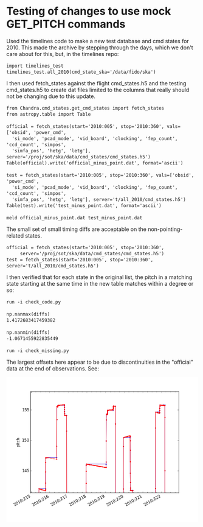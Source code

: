 
Testing of changes to use mock GET_PITCH commands
=================================================

Used the timelines code to make a new test database and cmd states for 2010.  This made
the archive by stepping through the days, which we don't care about for this, but, in the
timelines repo:


    import timelines_test
    timelines_test.all_2010(cmd_state_ska='/data/fido/ska')

I then used fetch_states against the flight cmd_states.h5 and the testing cmd_states.h5 to
create dat files limited to the columns that really should not be changing due to this
update.

    from Chandra.cmd_states.get_cmd_states import fetch_states
    from astropy.table import Table
    
    official = fetch_states(start='2010:005', stop='2010:360', vals=['obsid', 'power_cmd',
      'si_mode', 'pcad_mode', 'vid_board', 'clocking', 'fep_count', 'ccd_count', 'simpos',
      'simfa_pos', 'hetg', 'letg'], server='/proj/sot/ska/data/cmd_states/cmd_states.h5')
    Table(official).write('official_minus_point.dat', format='ascii')
    
    test = fetch_states(start='2010:005', stop='2010:360', vals=['obsid', 'power_cmd',
      'si_mode', 'pcad_mode', 'vid_board', 'clocking', 'fep_count', 'ccd_count', 'simpos',
      'simfa_pos', 'hetg', 'letg'], server='t/all_2010/cmd_states.h5')
    Table(test).write('test_minus_point.dat', format='ascii')
    
    meld official_minus_point.dat test_minus_point.dat

The small set of small timing diffs are acceptable on the non-pointing-related states.

    official = fetch_states(start='2010:005', stop='2010:360',
         server='/proj/sot/ska/data/cmd_states/cmd_states.h5')
    test = fetch_states(start='2010:005', stop='2010:360', server='t/all_2010/cmd_states.h5')

I then verified that for each state in the original list, the pitch in a matching state
starting at the same time in the new table matches within a degree or so:

    run -i check_code.py

    np.nanmax(diffs)
    1.4172683417459382

    np.nanmin(diffs)
    -1.0671455922835449

    run -i check_missing.py

The largest offsets here appear to be due to discontinuities in the "official" data at the
end of observations.  See:

![some_bigger_discontinuities.png](some_bigger_discontinuities.png)





